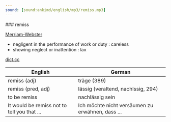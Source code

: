 ```yaml
---
sound: [sound:ankimd/english/mp3/remiss.mp3]
---
```


\### remiss

[Merriam-Webster](https://www.merriam-webster.com/dictionary/remiss)

- negligent in the performance of work or duty : careless
- showing neglect or inattention : lax

[dict.cc](https://www.dict.cc/remiss)

| English        | German       |
| -------------- | ------------ |
| remiss (adj) | träge (389) |
| remiss (pred, adj) | lässig (veraltend, nachlssig, 294) |
| to be remiss | nachlässig sein |
| It would be remiss not to tell you that ... | Ich möchte nicht versäumen zu erwähnen, dass ... |
